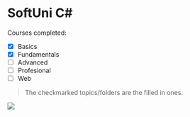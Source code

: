 # SoftUni C#

Courses completed:
- [x] Basics
- [x] Fundamentals
- [ ] Advanced
- [ ] Profesional
- [ ] Web

> The checkmarked topics/folders are the filled in ones.


<img align="center" src="https://softuni.bg/certificates/certificates/converttoimage/132200?code=d8df9f46"/>
